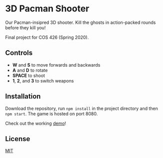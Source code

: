 # 3D Pacman Shooter

Our Pacman-insipred 3D shooter. Kill the ghosts in action-packed rounds before
they kill you!

Final project for COS 426 (Spring 2020).

## Controls
* **W** and **S** to move forwards and backwards
* **A** and **D** to rotate
* **SPACE** to shoot
* **1**, **2**, and **3** to switch weapons

## Installation
Download the repository, run `npm install` in the project directory and then `npm start`.
The game is hosted on port 8080.

Check out the working [demo](http://michaelf49.github.io/Pacman3D/)!

## License
[MIT](./LICENSE)